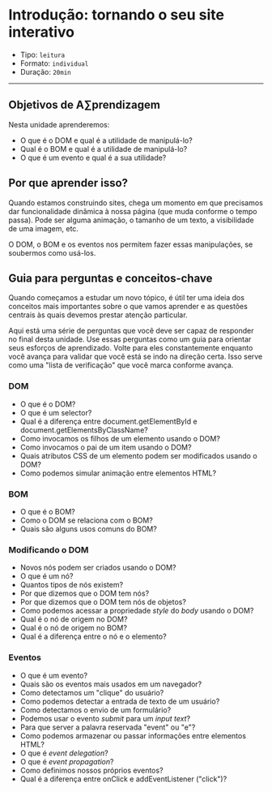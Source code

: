 # Introdução: tornando o seu site interativo

- Tipo: `leitura`
- Formato: `individual`
- Duração: `20min`

***

## Objetivos de A∑prendizagem

Nesta unidade aprenderemos:

- O que é o DOM e qual é a utilidade de manipulá-lo?
- Qual é o BOM e qual é a utilidade de manipulá-lo?
- O que é um evento e qual é a sua utilidade?

## Por que aprender isso?

Quando estamos construindo sites, chega um momento em que precisamos dar
funcionalidade dinâmica à nossa página \(que muda conforme o tempo passa\). Pode
ser alguma animação, o tamanho de um texto, a visibilidade de uma imagem, etc.

O DOM, o BOM e os eventos nos permitem fazer essas manipulações, se soubermos
como usá-los.

## Guia para perguntas e conceitos-chave

Quando começamos a estudar um novo tópico, é útil ter uma ideia dos conceitos
mais importantes sobre o que vamos aprender e as questões centrais às quais
devemos prestar atenção particular.

Aqui está uma série de perguntas que você deve ser capaz de responder no final
desta unidade. Use essas perguntas como um guia para orientar seus esforços de
aprendizado. Volte para eles constantemente enquanto você avança para validar
que você está se indo na direção certa. Isso serve como uma "lista de
verificação" que você marca conforme avança.

### DOM

- O que é o DOM?
- O que é um selector?
- Qual é a diferença entre document.getElementById e
  document.getElementsByClassName?
- Como invocamos os filhos de um elemento usando o DOM?
- Como invocamos o pai de um item usando o DOM?
- Quais atributos CSS de um elemento podem ser modificados usando o DOM?
- Como podemos simular animação entre elementos HTML?

### BOM

- O que é o BOM?
- Como o DOM se relaciona com o BOM?
- Quais são alguns usos comuns do BOM?

### Modificando o DOM

- Novos nós podem ser criados usando o DOM?
- O que é um nó?
- Quantos tipos de nós existem?
- Por que dizemos que o DOM tem nós?
- Por que dizemos que o DOM tem nós de objetos?
- Como podemos acessar a propriedade _style_ do _body_ usando o DOM?
- Qual é o nó de origem no DOM?
- Qual é o nó de origem no BOM?
- Qual é a diferença entre o nó e o elemento?

### Eventos

- O que é um evento?
- Quais são os eventos mais usados ​​em um navegador?
- Como detectamos um "clique" do usuário?
- Como podemos detectar a entrada de texto de um usuário?
- Como detectamos o envio de um formulário?
- Podemos usar o evento _submit_ para um _input text_?
- Para que server a palavra reservada "event" ou "e"?
- Como podemos armazenar ou passar informações entre elementos HTML?
- O que é _event delegation_?
- O que é _event propagation_?
- Como definimos nossos próprios eventos?
- Qual é a diferença entre onClick e addEventListener \("click"\)?
